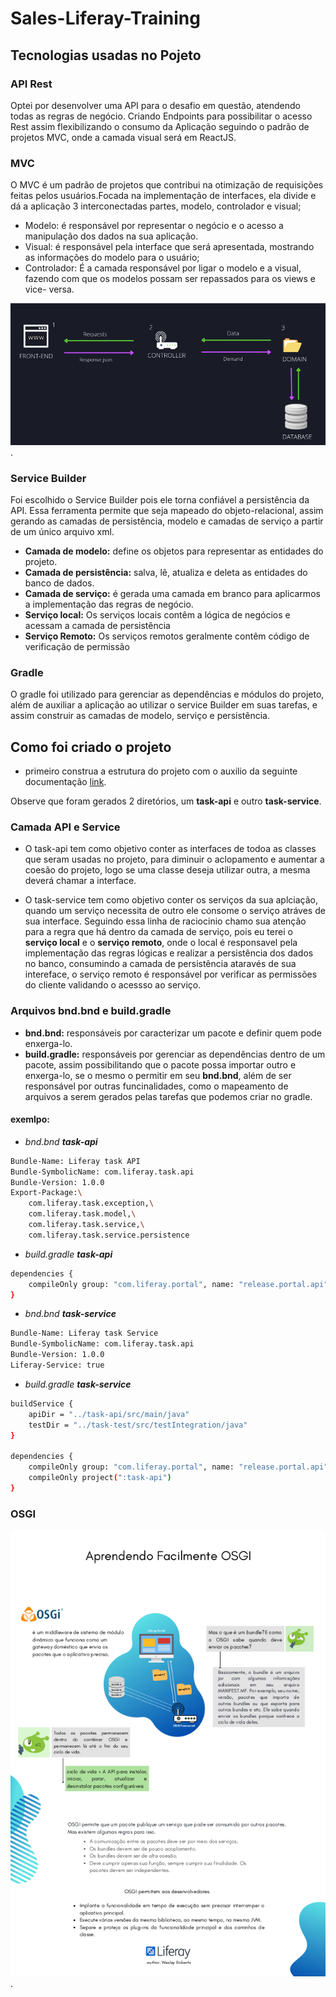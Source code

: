 # Sales-Liferay-Training  
## Tecnologias usadas no Pojeto
### API Rest
Optei por desenvolver uma API para o  desafio em questão, atendendo todas as regras de negócio. Criando Endpoints para possibilitar o acesso Rest assim flexibilizando  o consumo da Aplicação seguindo o padrão de projetos MVC, onde a camada visual será em ReactJS.

### MVC
O MVC é um padrão de projetos que contribui na otimização de requisições feitas pelos usuários.Focada na implementação de interfaces, ela divide e dá a aplicação 3 interconectadas partes, modelo, controlador e visual;

* Modelo: é responsável por representar o negócio e o acesso a manipulação dos dados na sua aplicação.
* Visual: é responsável pela interface que será apresentada, mostrando as informações do modelo para o usuário;
* Controlador: É a camada responsável por ligar o modelo e a visual, fazendo com que os modelos possam ser repassados para os views e vice- versa.

![alt text for screen readers](./images/mvc.png "Text to show on mouseover").

### Service Builder 
Foi escolhido o Service Builder pois ele torna confiável a persistência da API. Essa ferramenta permite que seja mapeado do objeto-relacional, assim gerando as camadas de persistência,  modelo e camadas de serviço a partir de um único arquivo xml.

* **Camada de modelo:** define os objetos para representar as entidades do projeto.
* **Camada de persistência:** salva, lê, atualiza e deleta as entidades do banco de dados.
* **Camada de serviço:** é gerada uma camada em branco para aplicarmos a implementação das regras de negócio.
* **Serviço local:** Os serviços locais contêm a lógica de negócios e acessam a camada de persistência
* **Serviço Remoto:** Os serviços remotos geralmente contêm código de verificação de permissão 

		
### Gradle
O gradle foi utilizado para gerenciar as dependências e módulos do projeto, além de auxiliar a aplicação ao utilizar o service Builder em suas tarefas, e assim construir as camadas de modelo, serviço e persistência.  
## Como foi criado o projeto
* primeiro construa a estrutura do projeto com o auxilio da seguinte documentação [link](https://help.liferay.com/hc/en-us/articles/360018182411-Service-Builder-Template-).  

Observe que foram gerados 2 diretórios, um **task-api** e outro **task-service**.  

### Camada API e Service 
* O task-api tem como objetivo conter as interfaces de todoa as classes que seram usadas no projeto, para diminuir o aclopamento e aumentar a coesão do projeto, logo se uma classe deseja utilizar outra, a mesma deverá chamar a interface.

* O task-service tem como objetivo conter os serviços da sua aplciação, quando um serviço necessita de outro ele consome o serviço atráves de sua interface. Seguindo essa linha de raciocinio chamo sua atenção para a regra que há dentro da camada de serviço, pois eu terei o **serviço local** e o **serviço remoto**, onde o local é responsavel pela implementação das regras lógicas e realizar a persistência dos dados no banco, consumindo a camada de persistência ataravés de sua intereface, o serviço remoto é responsável por verificar as permissões do cliente validando o acessso ao serviço.


### Arquivos bnd.bnd e build.gradle
* **bnd.bnd:** responsáveis por caracterizar um pacote e definir quem pode enxerga-lo.  
* **build.gradle:** responsáveis por gerenciar as dependências dentro de um pacote, assim possibilitando que o pacote possa importar outro e enxerga-lo, se o mesmo o permitir em seu **bnd.bnd**, além de ser responsável por outras funcinalidades, como o mapeamento de arquivos a serem gerados pelas tarefas que podemos criar no gradle.

#### exemlpo:
* *bnd.bnd **task-api***
```bash
Bundle-Name: Liferay task API
Bundle-SymbolicName: com.liferay.task.api
Bundle-Version: 1.0.0
Export-Package:\
	com.liferay.task.exception,\
	com.liferay.task.model,\
	com.liferay.task.service,\
	com.liferay.task.service.persistence
```
* *build.gradle **task-api***
```bash
dependencies {
	compileOnly group: "com.liferay.portal", name: "release.portal.api"
}
```

* *bnd.bnd **task-service***
```bash
Bundle-Name: Liferay task Service
Bundle-SymbolicName: com.liferay.task.api
Bundle-Version: 1.0.0
Liferay-Service: true
```
* *build.gradle **task-service***
```bash
buildService {
	apiDir = "../task-api/src/main/java"
	testDir = "../task-test/src/testIntegration/java"
}

dependencies {
	compileOnly group: "com.liferay.portal", name: "release.portal.api"
	compileOnly project(":task-api")
}

```

### OSGI
![alt text for screen readers](./images/Screenshot%20from%202021-12-29%2014-24-08.png "Text to show on mouseover").
